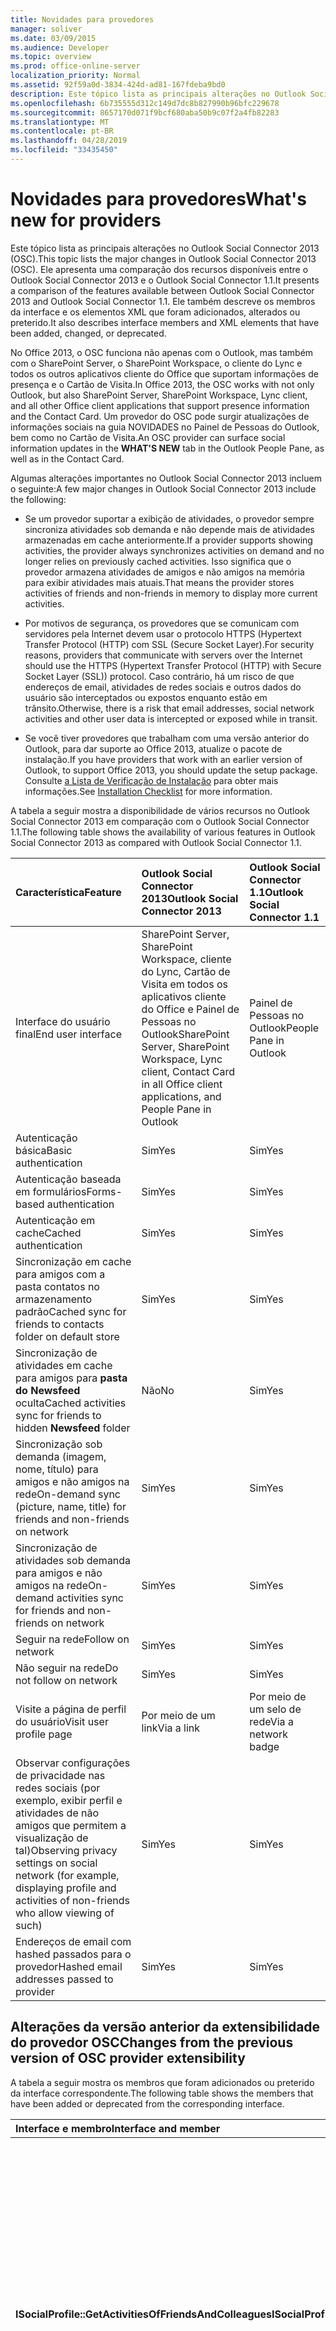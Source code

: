 ```yaml
---
title: Novidades para provedores
manager: soliver
ms.date: 03/09/2015
ms.audience: Developer
ms.topic: overview
ms.prod: office-online-server
localization_priority: Normal
ms.assetid: 92f59a0d-3834-424d-ad81-167fdeba9bd0
description: Este tópico lista as principais alterações no Outlook Social Connector 2013 (OSC). Ele apresenta uma comparação dos recursos disponíveis entre o Outlook Social Connector 2013 e o Outlook Social Connector 1.1.
ms.openlocfilehash: 6b735555d312c149d7dc8b827990b96bfc229678
ms.sourcegitcommit: 8657170d071f9bcf680aba50b9c07f2a4fb82283
ms.translationtype: MT
ms.contentlocale: pt-BR
ms.lasthandoff: 04/28/2019
ms.locfileid: "33435450"
---
```

# <a name="whats-new-for-providers"></a><span data-ttu-id="258dd-104">Novidades para provedores</span><span class="sxs-lookup"><span data-stu-id="258dd-104">What's new for providers</span></span>

<span data-ttu-id="258dd-105">Este tópico lista as principais alterações no Outlook Social Connector 2013 (OSC).</span><span class="sxs-lookup"><span data-stu-id="258dd-105">This topic lists the major changes in Outlook Social Connector 2013 (OSC).</span></span> <span data-ttu-id="258dd-106">Ele apresenta uma comparação dos recursos disponíveis entre o Outlook Social Connector 2013 e o Outlook Social Connector 1.1.</span><span class="sxs-lookup"><span data-stu-id="258dd-106">It presents a comparison of the features available between Outlook Social Connector 2013 and Outlook Social Connector 1.1.</span></span> <span data-ttu-id="258dd-107">Ele também descreve os membros da interface e os elementos XML que foram adicionados, alterados ou preterido.</span><span class="sxs-lookup"><span data-stu-id="258dd-107">It also describes interface members and XML elements that have been added, changed, or deprecated.</span></span> 
  
<span data-ttu-id="258dd-108">No Office 2013, o OSC funciona não apenas com o Outlook, mas também com o SharePoint Server, o SharePoint Workspace, o cliente do Lync e todos os outros aplicativos cliente do Office que suportam informações de presença e o Cartão de Visita.</span><span class="sxs-lookup"><span data-stu-id="258dd-108">In Office 2013, the OSC works with not only Outlook, but also SharePoint Server, SharePoint Workspace, Lync client, and all other Office client applications that support presence information and the Contact Card.</span></span> <span data-ttu-id="258dd-109">Um provedor do OSC pode surgir  atualizações de informações sociais na guia NOVIDADES no Painel de Pessoas do Outlook, bem como no Cartão de Visita.</span><span class="sxs-lookup"><span data-stu-id="258dd-109">An OSC provider can surface social information updates in the **WHAT'S NEW** tab in the Outlook People Pane, as well as in the Contact Card.</span></span> 
  
<span data-ttu-id="258dd-110">Algumas alterações importantes no Outlook Social Connector 2013 incluem o seguinte:</span><span class="sxs-lookup"><span data-stu-id="258dd-110">A few major changes in Outlook Social Connector 2013 include the following:</span></span> 
  
- <span data-ttu-id="258dd-111">Se um provedor suportar a exibição de atividades, o provedor sempre sincroniza atividades sob demanda e não depende mais de atividades armazenadas em cache anteriormente.</span><span class="sxs-lookup"><span data-stu-id="258dd-111">If a provider supports showing activities, the provider always synchronizes activities on demand and no longer relies on previously cached activities.</span></span> <span data-ttu-id="258dd-112">Isso significa que o provedor armazena atividades de amigos e não amigos na memória para exibir atividades mais atuais.</span><span class="sxs-lookup"><span data-stu-id="258dd-112">That means the provider stores activities of friends and non-friends in memory to display more current activities.</span></span>
    
- <span data-ttu-id="258dd-113">Por motivos de segurança, os provedores que se comunicam com servidores pela Internet devem usar o protocolo HTTPS (Hypertext Transfer Protocol (HTTP) com SSL (Secure Socket Layer).</span><span class="sxs-lookup"><span data-stu-id="258dd-113">For security reasons, providers that communicate with servers over the Internet should use the HTTPS (Hypertext Transfer Protocol (HTTP) with Secure Socket Layer (SSL)) protocol.</span></span> <span data-ttu-id="258dd-114">Caso contrário, há um risco de que endereços de email, atividades de redes sociais e outros dados do usuário são interceptados ou expostos enquanto estão em trânsito.</span><span class="sxs-lookup"><span data-stu-id="258dd-114">Otherwise, there is a risk that email addresses, social network activities and other user data is intercepted or exposed while in transit.</span></span>
    
- <span data-ttu-id="258dd-115">Se você tiver provedores que trabalham com uma versão anterior do Outlook, para dar suporte ao Office 2013, atualize o pacote de instalação.</span><span class="sxs-lookup"><span data-stu-id="258dd-115">If you have providers that work with an earlier version of Outlook, to support Office 2013, you should update the setup package.</span></span> <span data-ttu-id="258dd-116">Consulte [a Lista de Verificação de Instalação](installation-checklist.md) para obter mais informações.</span><span class="sxs-lookup"><span data-stu-id="258dd-116">See [Installation Checklist](installation-checklist.md) for more information.</span></span> 
    
<span data-ttu-id="258dd-117">A tabela a seguir mostra a disponibilidade de vários recursos no Outlook Social Connector 2013 em comparação com o Outlook Social Connector 1.1.</span><span class="sxs-lookup"><span data-stu-id="258dd-117">The following table shows the availability of various features in Outlook Social Connector 2013 as compared with Outlook Social Connector 1.1.</span></span>
  
|<span data-ttu-id="258dd-118">**Característica**</span><span class="sxs-lookup"><span data-stu-id="258dd-118">**Feature**</span></span>|<span data-ttu-id="258dd-119">**Outlook Social Connector 2013**</span><span class="sxs-lookup"><span data-stu-id="258dd-119">**Outlook Social Connector 2013**</span></span>|<span data-ttu-id="258dd-120">**Outlook Social Connector 1.1**</span><span class="sxs-lookup"><span data-stu-id="258dd-120">**Outlook Social Connector 1.1**</span></span>|
|:-----|:-----|:-----|
|<span data-ttu-id="258dd-121">Interface do usuário final</span><span class="sxs-lookup"><span data-stu-id="258dd-121">End user interface</span></span>  <br/> |<span data-ttu-id="258dd-122">SharePoint Server, SharePoint Workspace, cliente do Lync, Cartão de Visita em todos os aplicativos cliente do Office e Painel de Pessoas no Outlook</span><span class="sxs-lookup"><span data-stu-id="258dd-122">SharePoint Server, SharePoint Workspace, Lync client, Contact Card in all Office client applications, and People Pane in Outlook</span></span>  <br/> |<span data-ttu-id="258dd-123">Painel de Pessoas no Outlook</span><span class="sxs-lookup"><span data-stu-id="258dd-123">People Pane in Outlook</span></span>  <br/> |
|<span data-ttu-id="258dd-124">Autenticação básica</span><span class="sxs-lookup"><span data-stu-id="258dd-124">Basic authentication</span></span>  <br/> |<span data-ttu-id="258dd-125">Sim</span><span class="sxs-lookup"><span data-stu-id="258dd-125">Yes</span></span>  <br/> |<span data-ttu-id="258dd-126">Sim</span><span class="sxs-lookup"><span data-stu-id="258dd-126">Yes</span></span>  <br/> |
|<span data-ttu-id="258dd-127">Autenticação baseada em formulários</span><span class="sxs-lookup"><span data-stu-id="258dd-127">Forms-based authentication</span></span>  <br/> |<span data-ttu-id="258dd-128">Sim</span><span class="sxs-lookup"><span data-stu-id="258dd-128">Yes</span></span>  <br/> |<span data-ttu-id="258dd-129">Sim</span><span class="sxs-lookup"><span data-stu-id="258dd-129">Yes</span></span>  <br/> |
|<span data-ttu-id="258dd-130">Autenticação em cache</span><span class="sxs-lookup"><span data-stu-id="258dd-130">Cached authentication</span></span>  <br/> |<span data-ttu-id="258dd-131">Sim</span><span class="sxs-lookup"><span data-stu-id="258dd-131">Yes</span></span>  <br/> |<span data-ttu-id="258dd-132">Sim</span><span class="sxs-lookup"><span data-stu-id="258dd-132">Yes</span></span>  <br/> |
|<span data-ttu-id="258dd-133">Sincronização em cache para amigos com a pasta contatos no armazenamento padrão</span><span class="sxs-lookup"><span data-stu-id="258dd-133">Cached sync for friends to contacts folder on default store</span></span>  <br/> |<span data-ttu-id="258dd-134">Sim</span><span class="sxs-lookup"><span data-stu-id="258dd-134">Yes</span></span>  <br/> |<span data-ttu-id="258dd-135">Sim</span><span class="sxs-lookup"><span data-stu-id="258dd-135">Yes</span></span>  <br/> |
|<span data-ttu-id="258dd-136">Sincronização de atividades em cache para amigos para **pasta do Newsfeed** oculta</span><span class="sxs-lookup"><span data-stu-id="258dd-136">Cached activities sync for friends to hidden **Newsfeed** folder</span></span>  <br/> |<span data-ttu-id="258dd-137">Não</span><span class="sxs-lookup"><span data-stu-id="258dd-137">No</span></span>  <br/> |<span data-ttu-id="258dd-138">Sim</span><span class="sxs-lookup"><span data-stu-id="258dd-138">Yes</span></span>  <br/> |
|<span data-ttu-id="258dd-139">Sincronização sob demanda (imagem, nome, título) para amigos e não amigos na rede</span><span class="sxs-lookup"><span data-stu-id="258dd-139">On-demand sync (picture, name, title) for friends and non-friends on network</span></span>  <br/> |<span data-ttu-id="258dd-140">Sim</span><span class="sxs-lookup"><span data-stu-id="258dd-140">Yes</span></span>  <br/> |<span data-ttu-id="258dd-141">Sim</span><span class="sxs-lookup"><span data-stu-id="258dd-141">Yes</span></span>  <br/> |
|<span data-ttu-id="258dd-142">Sincronização de atividades sob demanda para amigos e não amigos na rede</span><span class="sxs-lookup"><span data-stu-id="258dd-142">On-demand activities sync for friends and non-friends on network</span></span>  <br/> |<span data-ttu-id="258dd-143">Sim</span><span class="sxs-lookup"><span data-stu-id="258dd-143">Yes</span></span>  <br/> |<span data-ttu-id="258dd-144">Sim</span><span class="sxs-lookup"><span data-stu-id="258dd-144">Yes</span></span>  <br/> |
|<span data-ttu-id="258dd-145">Seguir na rede</span><span class="sxs-lookup"><span data-stu-id="258dd-145">Follow on network</span></span>  <br/> |<span data-ttu-id="258dd-146">Sim</span><span class="sxs-lookup"><span data-stu-id="258dd-146">Yes</span></span>  <br/> |<span data-ttu-id="258dd-147">Sim</span><span class="sxs-lookup"><span data-stu-id="258dd-147">Yes</span></span>  <br/> |
|<span data-ttu-id="258dd-148">Não seguir na rede</span><span class="sxs-lookup"><span data-stu-id="258dd-148">Do not follow on network</span></span>  <br/> |<span data-ttu-id="258dd-149">Sim</span><span class="sxs-lookup"><span data-stu-id="258dd-149">Yes</span></span>  <br/> |<span data-ttu-id="258dd-150">Sim</span><span class="sxs-lookup"><span data-stu-id="258dd-150">Yes</span></span>  <br/> |
|<span data-ttu-id="258dd-151">Visite a página de perfil do usuário</span><span class="sxs-lookup"><span data-stu-id="258dd-151">Visit user profile page</span></span>  <br/> |<span data-ttu-id="258dd-152">Por meio de um link</span><span class="sxs-lookup"><span data-stu-id="258dd-152">Via a link</span></span>  <br/> |<span data-ttu-id="258dd-153">Por meio de um selo de rede</span><span class="sxs-lookup"><span data-stu-id="258dd-153">Via a network badge</span></span>  <br/> |
|<span data-ttu-id="258dd-154">Observar configurações de privacidade nas redes sociais (por exemplo, exibir perfil e atividades de não amigos que permitem a visualização de tal)</span><span class="sxs-lookup"><span data-stu-id="258dd-154">Observing privacy settings on social network (for example, displaying profile and activities of non-friends who allow viewing of such)</span></span>  <br/> |<span data-ttu-id="258dd-155">Sim</span><span class="sxs-lookup"><span data-stu-id="258dd-155">Yes</span></span>  <br/> |<span data-ttu-id="258dd-156">Sim</span><span class="sxs-lookup"><span data-stu-id="258dd-156">Yes</span></span>  <br/> |
|<span data-ttu-id="258dd-157">Endereços de email com hashed passados para o provedor</span><span class="sxs-lookup"><span data-stu-id="258dd-157">Hashed email addresses passed to provider</span></span>  <br/> |<span data-ttu-id="258dd-158">Sim</span><span class="sxs-lookup"><span data-stu-id="258dd-158">Yes</span></span>  <br/> |<span data-ttu-id="258dd-159">Sim</span><span class="sxs-lookup"><span data-stu-id="258dd-159">Yes</span></span>  <br/> |

<span data-ttu-id="258dd-160"><a name="OlSocialConnector_Changes"> </a></span><span class="sxs-lookup"><span data-stu-id="258dd-160"><a name="OlSocialConnector_Changes"> </a></span></span>

## <a name="changes-from-the-previous-version-of-osc-provider-extensibility"></a><span data-ttu-id="258dd-161">Alterações da versão anterior da extensibilidade do provedor OSC</span><span class="sxs-lookup"><span data-stu-id="258dd-161">Changes from the previous version of OSC provider extensibility</span></span>

<span data-ttu-id="258dd-162">A tabela a seguir mostra os membros que foram adicionados ou preterido da interface correspondente.</span><span class="sxs-lookup"><span data-stu-id="258dd-162">The following table shows the members that have been added or deprecated from the corresponding interface.</span></span>
  
|<span data-ttu-id="258dd-163">**Interface e membro**</span><span class="sxs-lookup"><span data-stu-id="258dd-163">**Interface and member**</span></span>|<span data-ttu-id="258dd-164">**Comentário**</span><span class="sxs-lookup"><span data-stu-id="258dd-164">**Comment**</span></span>|
|:-----|:-----|
|<span data-ttu-id="258dd-165">**ISocialProfile::GetActivitiesOfFriendsAndColleagues**</span><span class="sxs-lookup"><span data-stu-id="258dd-165">**ISocialProfile::GetActivitiesOfFriendsAndColleagues**</span></span> <br/> |<span data-ttu-id="258dd-166">Preterido no Outlook Social Connector 2013.</span><span class="sxs-lookup"><span data-stu-id="258dd-166">Deprecated in Outlook Social Connector 2013.</span></span> <span data-ttu-id="258dd-167">Observe que **ISocialSession::GetActivities** também foi preterido desde o Outlook Social Connector 1.1.</span><span class="sxs-lookup"><span data-stu-id="258dd-167">Note that **ISocialSession::GetActivities** has also been deprecated since Outlook Social Connector 1.1.</span></span>  <br/> <span data-ttu-id="258dd-168">Para sincronizar feeds de atividades, você deve implementar o [método ISocialSession2::GetActivitiesEx.](isocialsession2-getactivitiesex.md)</span><span class="sxs-lookup"><span data-stu-id="258dd-168">To synchronize activity feeds, you should implement the [ISocialSession2::GetActivitiesEx](isocialsession2-getactivitiesex.md) method.</span></span> <span data-ttu-id="258dd-169">Definir **dynamicActivitiesLookupEx** como **true**, que solicitará que o OSC chame **ISocialSession2::GetActivitiesEx** em vez disso.</span><span class="sxs-lookup"><span data-stu-id="258dd-169">Set **dynamicActivitiesLookupEx** as **true**, which will prompt the OSC to call **ISocialSession2::GetActivitiesEx** instead.</span></span>  <br/> |
   
<span data-ttu-id="258dd-170">A tabela a seguir mostra os elementos de esquema que foram alterados.</span><span class="sxs-lookup"><span data-stu-id="258dd-170">The following table shows the schema elements that have changed.</span></span>
  
|<span data-ttu-id="258dd-171">**Elemento Schema**</span><span class="sxs-lookup"><span data-stu-id="258dd-171">**Schema element**</span></span>|<span data-ttu-id="258dd-172">**Comentário**</span><span class="sxs-lookup"><span data-stu-id="258dd-172">**Comment**</span></span>|
|:-----|:-----|
|<span data-ttu-id="258dd-173">**capabilities**</span><span class="sxs-lookup"><span data-stu-id="258dd-173">**capabilities**</span></span> <br/> |<span data-ttu-id="258dd-174">Adicionado no Outlook Social Connector 2013: **elemento allowChangesToAutoConfigure.**</span><span class="sxs-lookup"><span data-stu-id="258dd-174">Added in Outlook Social Connector 2013: **allowChangesToAutoConfigure** element.</span></span>  <br/> <span data-ttu-id="258dd-175">Preterido no Outlook Social Connector 2013: **elemento cacheActivities.**</span><span class="sxs-lookup"><span data-stu-id="258dd-175">Deprecated in Outlook Social Connector 2013: **cacheActivities** element.</span></span>  <br/> |
|<span data-ttu-id="258dd-176">**person**</span><span class="sxs-lookup"><span data-stu-id="258dd-176">**person**</span></span> <br/> |<span data-ttu-id="258dd-177">Adicionado no Outlook Social Connector 2013: **askmeabout**, **businessAddress**, **businessCity**, **businessCountryOrRegion**, **businessState**, **businessZip**, **industries**, **interests**, **location**, **otherAddress**, **otherCity**, **otherCountryOrRegion**, **otherState**, **otherZip**, **skills**, **schools** e elementos **de site.**</span><span class="sxs-lookup"><span data-stu-id="258dd-177">Added in Outlook Social Connector 2013: **askmeabout**, **businessAddress**, **businessCity**, **businessCountryOrRegion**, **businessState**, **businessZip**, **industries**, **interests**, **location**, **otherAddress**, **otherCity**, **otherCountryOrRegion**, **otherState**, **otherZip**, **skills**, **schools**, and **website** elements.</span></span>  <br/> |
   
## <a name="see-also"></a><span data-ttu-id="258dd-178">Confira também</span><span class="sxs-lookup"><span data-stu-id="258dd-178">See also</span></span>

- [<span data-ttu-id="258dd-179">XML para recursos</span><span class="sxs-lookup"><span data-stu-id="258dd-179">XML for Capabilities</span></span>](xml-for-capabilities.md)
- [<span data-ttu-id="258dd-180">XML para amigos</span><span class="sxs-lookup"><span data-stu-id="258dd-180">XML for Friends</span></span>](xml-for-friends.md)
- [<span data-ttu-id="258dd-181">Introdução ao desenvolvimento de um provedor de serviços do Outlook Social Connector</span><span class="sxs-lookup"><span data-stu-id="258dd-181">Getting Started with Developing an Outlook Social Connector Provider</span></span>](getting-started-with-developing-an-outlook-social-connector-provider.md)

